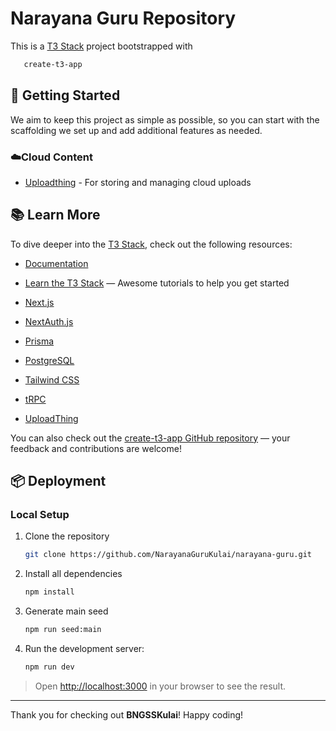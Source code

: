 # Narayana Guru Repository

This is a [T3 Stack](https://create.t3.gg/) project bootstrapped with

 ```bash
    create-t3-app
 ```

## 🚀 Getting Started

We aim to keep this project as simple as possible, so you can start with the scaffolding we set up and add additional features as needed.


### ☁️Cloud Content 
- [Uploadthing](https://uploadthing.com) - For storing and managing cloud uploads

## 📚 Learn More

To dive deeper into the [T3 Stack](https://create.t3.gg/), check out the following resources:

- [Documentation](https://create.t3.gg/)
- [Learn the T3 Stack](https://create.t3.gg/en/faq#what-learning-resources-are-currently-available) — Awesome tutorials to help you get started

- [Next.js](https://nextjs.org)
- [NextAuth.js](https://next-auth.js.org)
- [Prisma](https://prisma.io)
- [PostgreSQL](https://www.postgresql.org/)
- [Tailwind CSS](https://tailwindcss.com)
- [tRPC](https://trpc.io)
- [UploadThing](https://docs.uploadthing.com)


You can also check out the [create-t3-app GitHub repository](https://github.com/t3-oss/create-t3-app) — your feedback and contributions are welcome!

## 📦 Deployment

### Local Setup

1. Clone the repository

    ```bash
    git clone https://github.com/NarayanaGuruKulai/narayana-guru.git
    ```

2. Install all dependencies

    ```bash
    npm install
    ```

3. Generate main seed

    ```bash
    npm run seed:main
    ```


4. Run the development server:

    ```bash
    npm run dev
    ```

> Open [http://localhost:3000](http://localhost:3000) in your browser to see the result.

---

Thank you for checking out **BNGSSKulai**! Happy coding!
